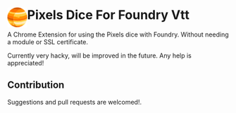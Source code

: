 # <img src="public/icons/icon_48.png" width="45" align="left"> Pixels Dice For Foundry Vtt

A Chrome Extension for using the Pixels dice with Foundry. Without needing a module or SSL certificate.

Currently very hacky, will be improved in the future. Any help is appreciated!

## Contribution

Suggestions and pull requests are welcomed!.
